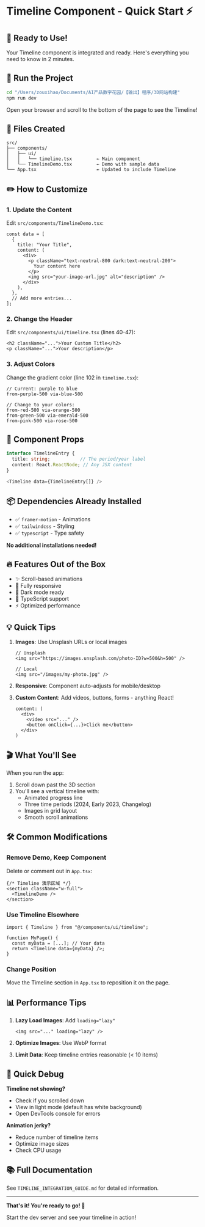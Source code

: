 # Timeline Component - Quick Start ⚡

## 🎯 Ready to Use!

Your Timeline component is integrated and ready. Here's everything you need to know in 2 minutes.

## 🏃 Run the Project

```bash
cd "/Users/zouxihao/Documents/AI产品数字花园/【输出】程序/3D网站构建"
npm run dev
```

Open your browser and scroll to the bottom of the page to see the Timeline!

## 📍 Files Created

```
src/
├── components/
│   ├── ui/
│   │   └── timeline.tsx         ← Main component
│   └── TimelineDemo.tsx         ← Demo with sample data
└── App.tsx                      ← Updated to include Timeline
```

## ✏️ How to Customize

### 1. Update the Content

Edit `src/components/TimelineDemo.tsx`:

```tsx
const data = [
  {
    title: "Your Title",
    content: (
      <div>
        <p className="text-neutral-800 dark:text-neutral-200">
          Your content here
        </p>
        <img src="your-image-url.jpg" alt="description" />
      </div>
    ),
  },
  // Add more entries...
];
```

### 2. Change the Header

Edit `src/components/ui/timeline.tsx` (lines 40-47):

```tsx
<h2 className="...">Your Custom Title</h2>
<p className="...">Your description</p>
```

### 3. Adjust Colors

Change the gradient color (line 102 in `timeline.tsx`):

```tsx
// Current: purple to blue
from-purple-500 via-blue-500

// Change to your colors:
from-red-500 via-orange-500
from-green-500 via-emerald-500
from-pink-500 via-rose-500
```

## 🎨 Component Props

```typescript
interface TimelineEntry {
  title: string;           // The period/year label
  content: React.ReactNode; // Any JSX content
}

<Timeline data={TimelineEntry[]} />
```

## 📦 Dependencies Already Installed

- ✅ `framer-motion` - Animations
- ✅ `tailwindcss` - Styling
- ✅ `typescript` - Type safety

**No additional installations needed!**

## 🔥 Features Out of the Box

- ✨ Scroll-based animations
- 📱 Fully responsive
- 🌙 Dark mode ready
- 🎯 TypeScript support
- ⚡ Optimized performance

## 💡 Quick Tips

1. **Images**: Use Unsplash URLs or local images
   ```tsx
   // Unsplash
   <img src="https://images.unsplash.com/photo-ID?w=500&h=500" />
   
   // Local
   <img src="/images/my-photo.jpg" />
   ```

2. **Responsive**: Component auto-adjusts for mobile/desktop

3. **Custom Content**: Add videos, buttons, forms - anything React!
   ```tsx
   content: (
     <div>
       <video src="..." />
       <button onClick={...}>Click me</button>
     </div>
   )
   ```

## 🎬 What You'll See

When you run the app:
1. Scroll down past the 3D section
2. You'll see a vertical timeline with:
   - Animated progress line
   - Three time periods (2024, Early 2023, Changelog)
   - Images in grid layout
   - Smooth scroll animations

## 🛠️ Common Modifications

### Remove Demo, Keep Component
Delete or comment out in `App.tsx`:
```tsx
{/* Timeline 演示区域 */}
<section className="w-full">
  <TimelineDemo />
</section>
```

### Use Timeline Elsewhere
```tsx
import { Timeline } from "@/components/ui/timeline";

function MyPage() {
  const myData = [...]; // Your data
  return <Timeline data={myData} />;
}
```

### Change Position
Move the Timeline section in `App.tsx` to reposition it on the page.

## 📊 Performance Tips

1. **Lazy Load Images**: Add `loading="lazy"`
   ```tsx
   <img src="..." loading="lazy" />
   ```

2. **Optimize Images**: Use WebP format
3. **Limit Data**: Keep timeline entries reasonable (< 10 items)

## 🐛 Quick Debug

**Timeline not showing?**
- Check if you scrolled down
- View in light mode (default has white background)
- Open DevTools console for errors

**Animation jerky?**
- Reduce number of timeline items
- Optimize image sizes
- Check CPU usage

## 📚 Full Documentation

See `TIMELINE_INTEGRATION_GUIDE.md` for detailed information.

---

**That's it! You're ready to go! 🚀**

Start the dev server and see your timeline in action!


